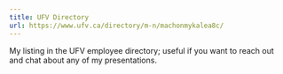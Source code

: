 ```yaml
---
title: UFV Directory
url: https://www.ufv.ca/directory/m-n/machonmykalea8c/
---
```

My listing in the UFV employee directory; useful if you want to reach out and chat about any of my presentations.
